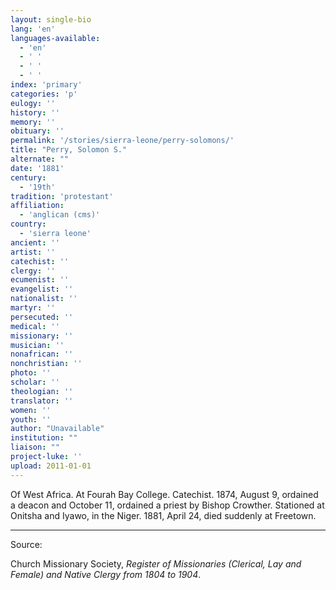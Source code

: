 ```yaml
---
layout: single-bio
lang: 'en'
languages-available:
  - 'en'
  - ' '
  - ' '
  - ' '
index: 'primary'
categories: 'p'
eulogy: ''
history: ''
memory: ''
obituary: ''
permalink: '/stories/sierra-leone/perry-solomons/'
title: "Perry, Solomon S."
alternate: ""
date: '1881'
century:
  - '19th'
tradition: 'protestant'
affiliation:
  - 'anglican (cms)'
country:
  - 'sierra leone'
ancient: ''
artist: ''
catechist: ''
clergy: ''
ecumenist: ''
evangelist: ''
nationalist: ''
martyr: ''
persecuted: ''
medical: ''
missionary: ''
musician: ''
nonafrican: ''
nonchristian: ''
photo: ''
scholar: ''
theologian: ''
translator: ''
women: ''
youth: ''
author: "Unavailable"
institution: ""
liaison: ""
project-luke: ''
upload: 2011-01-01
---
```




Of West Africa.  At Fourah Bay College.  Catechist.  1874, August 9, ordained a deacon and October 11, ordained a priest by Bishop Crowther.  Stationed at Onitsha and Iyawo, in the Niger.  1881, April 24, died suddenly at Freetown.

---

Source:

Church Missionary Society, *Register of Missionaries (Clerical, Lay and Female) and Native Clergy from 1804 to 1904*.